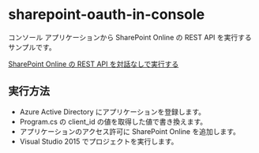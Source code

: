 ﻿# sharepoint-oauth-in-console

コンソール アプリケーションから SharePoint Online の REST API を実行するサンプルです。

[SharePoint Online の REST API を対話なしで実行する](http://blog.karamem0.jp/entry/2016/05/19/080000)

## 実行方法

* Azure Active Directory にアプリケーションを登録します。
* Program.cs の client_id の値を取得した値で書き換えます。
* アプリケーションのアクセス許可に SharePoint Online を追加します。
* Visual Studio 2015 でプロジェクトを実行します。
